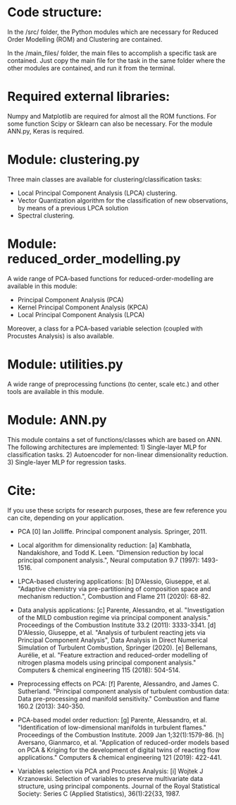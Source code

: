# Code structure:

In the /src/ folder, the Python modules which are necessary for Reduced Order Modelling (ROM) and Clustering are contained.

In the /main_files/ folder, the main files to accomplish a specific task are contained. Just copy the main file for the task in the same folder where the other modules are contained, and run it from the terminal. 


# Required external libraries:
Numpy and Matplotlib are required for almost all the ROM functions. For some function Scipy or Sklearn can also be necessary.
For the module ANN.py, Keras is required.

# Module: clustering.py
Three main classes are available for clustering/classification tasks:

- Local Principal Component Analysis (LPCA) clustering.
- Vector Quantization algorithm for the classification of new observations, by means of a previous LPCA solution
- Spectral clustering.


# Module: reduced_order_modelling.py
A wide range of PCA-based functions for reduced-order-modelling are available in this module:

- Principal Component Analysis (PCA)
- Kernel Principal Component Analysis (KPCA)
- Local Principal Component Analysis (LPCA)

Moreover, a class for a PCA-based variable selection (coupled with Procustes Analysis) is also available.


# Module: utilities.py
A wide range of preprocessing functions (to center, scale etc.) and other tools are available in this module. 


# Module: ANN.py
This module contains a set of functions/classes which are based on ANN. The following architectures are implemented:
    1) Single-layer MLP for classification tasks.
    2) Autoencoder for non-linear dimensionality reduction.
    3) Single-layer MLP for regression tasks.

# Cite:
If you use these scripts for research purposes, these are few reference you can cite, depending on your application.

- PCA
    [0] Ian Jolliffe. Principal component analysis. Springer, 2011.

- Local algorithm for dimensionality reduction:
    [a] Kambhatla, Nandakishore, and Todd K. Leen. "Dimension reduction by local principal component analysis.", Neural computation 9.7 (1997): 1493-1516.
    
- LPCA-based clustering applications:
    [b] D’Alessio, Giuseppe, et al. "Adaptive chemistry via pre-partitioning of composition space and mechanism reduction.", Combustion and Flame 211 (2020): 68-82.
    
- Data analysis applications:
    [c] Parente, Alessandro, et al. "Investigation of the MILD combustion regime via principal component analysis." Proceedings of the Combustion Institute 33.2 (2011): 3333-3341.
    [d] D'Alessio, Giuseppe, et al. "Analysis of turbulent reacting jets via Principal Component Analysis", Data Analysis in Direct Numerical Simulation of Turbulent Combustion, Springer (2020).
    [e] Bellemans, Aurélie, et al. "Feature extraction and reduced-order modelling of nitrogen plasma models using principal component analysis." Computers & chemical engineering 115 (2018): 504-514.
    
- Preprocessing effects on PCA:
    [f] Parente, Alessandro, and James C. Sutherland. "Principal component analysis of turbulent combustion data: Data pre-processing and manifold sensitivity." Combustion and flame 160.2 (2013): 340-350.
    
- PCA-based model order reduction:
    [g] Parente, Alessandro, et al. "Identification of low-dimensional manifolds in turbulent flames." Proceedings of the Combustion Institute. 2009 Jan 1;32(1):1579-86.
    [h] Aversano, Gianmarco, et al. "Application of reduced-order models based on PCA & Kriging for the development of digital twins of reacting flow applications." Computers & chemical engineering 121 (2019): 422-441.
    
- Variables selection via PCA and Procustes Analysis:
[i]  Wojtek J Krzanowski. Selection of variables to preserve multivariate data structure, using principal components. Journal of the Royal Statistical Society: Series C (Applied Statistics), 36(1):22{33, 1987.
